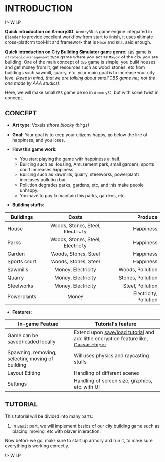 # INTRODUCTION
!> W.I.P

**Quick introduction on Armory3D**: `Armory3D` is game engine integrated in `Blender` to provide excellent workflow from start to finish, it uses ultimate cross-platform tool-kit and framework that is `Haxe` and `Kha`. said enough.

**Quick introduction on City Building Simulator game genre**: `CBS` game is `strategic-management` type game where you act as `Mayor` of the city you are building. One of the main concept of `CBS` game is simple, you build houses and get money from it, get resources such as wood, stones, etc from buildings such sawmill, quarry, etc. your main goal is to increase your city level *(keep in mind, that we are talking about small CBS game her, not the one made by AAA studios)*.

Here, we will make small `CBS` game demo in `Armory3D`, but with some twist in concept.

## CONCEPT

* **Art type**: Voxels *(those blocky things)*

* **Goal**: Your goal is to keep your citizens happy, go below the line of happiness, and you loses.

* **How this game work**:
    * You start playing the game with happiness at half.
    * Building such as Housing, Amusement park, small gardens, sports court increases happiness.
    * Building such as Sawmills, quarry, steelworks, powerplants increases pollution bar.
    * Pollution degrades parks, gardens, etc, and this make people unhappy.
    * You have to pay to maintain this parks, gardens, etc.

* **Building stuffs**:

| Buildings    | Costs                             | Produce                |
| ------------ | :-------------------------------: | ---------------------: |
| House        | Woods, Stones, Steel, Electricity | Happiness              |
| Parks        | Woods, Stones, Steel, Electricity | Happiness              |
| Garden       | Woods, Stones, Steel              | Happiness              |
| Sports court | Woods, Stones, Steel              | Happiness              |
| Sawmills     | Money, Electricity                | Woods, Pollution       |
| Quarry       | Money, Electricity                | Stones, Pollution      |
| Steelworks   | Money, Electricity                | Steel, Pollution       |
| Powerplants  | Money                             | Electricity, Pollution |

* **Features**:

| In-game Feature                                  | Tutorial's feature                             |
| ------------------------------------------------ | ---------------------------------------------- |
| Game can be saved/loaded locally                 | Extend upon [save/load tutorial](docs/Save_Load_Mechanism/Save_Load_Mechanism.md) and add little encryption feature like, [Caesar chiper](https://en.wikipedia.org/wiki/Caesar_cipher)|
| Spawning, removing, selecting moving of building | Will uses physics and raycasting stuffs        |
| Layout Editing                                   | Handling of different scenes                   |
| Settings                                         | Handling of screen size, graphics, etc. with UI|

## TUTORIAL
This tutorial will be divided into many parts:
1. In `Basic` part, we will implement basics of our city building game such as placing, moving, etc with player interaction.

Now before we go, make sure to start up armory and run it, to make sure everything is working correctly.

!> W.I.P